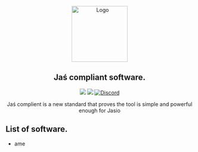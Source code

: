 <p align="center">
  <a href="https://github.com/crystalux-project">
    <img src="https://github.com/crystalux-project/branding/blob/main/crystalux-logo-minimal.png?" alt="Logo" width="150" height="150">
  </a>
</p>
<p align="center"> 
<h2 align="center"> Jaś compliant software.</h2>
</p>
<p align="center">
<img src=https://img.shields.io/github/stars/jaasio/jas-compliant??style=flat&color=a900ff />
<img src=https://img.shields.io/github/issues/jaasio/jas-compliant?style=flat&color=a900ff />
<a href="https://discord.gg/yp4xpZeAgW"><img alt="Discord" src="https://img.shields.io/discord/825473796227858482?color=blue&label=Discord&logo=Discord&logoColor=white"?link=https://discord.gg/yp4xpZeAgW&link=https://discord.gg/yp4xpZeAgW> </p></a>

<p align="center"> Jaś complient is a new standard that proves the tool is simple and powerful enough for Jasio</p>

## List of software.
 - ame
